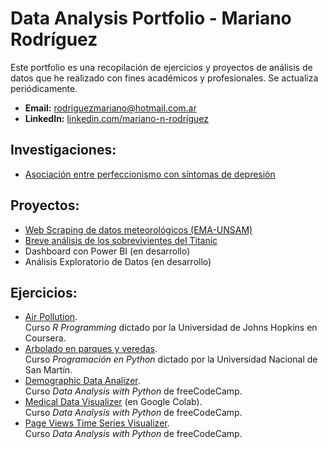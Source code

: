 # Data Analysis Portfolio - Mariano Rodríguez 

Este portfolio es una recopilación de ejercicios y proyectos de análisis de datos que he realizado con fines académicos y profesionales. Se actualiza periódicamente.

- **Email:** rodriguezmariano@hotmail.com.ar <br>
- **LinkedIn:** [linkedin.com/mariano-n-rodríguez](https://www.linkedin.com/in/mariano-n-rodríguez) 

## Investigaciones:

- [Asociación entre perfeccionismo con síntomas de depresión](https://github.com/mnrodriguez28/data-analysis-portfolio/tree/main/investigaciones/asociacion_perfeccionismo_depresion)

## Proyectos:

- [Web Scraping de datos meteorológicos (EMA-UNSAM)](https://github.com/mnrodriguez28/data-analysis-portfolio/tree/main/proyectos/ema-unsam-ws)
- [Breve análisis de los sobrevivientes del Titanic](https://github.com/mnrodriguez28/data-analysis-portfolio/blob/main/proyectos/da-titanic/analisis_titanic.md)
- Dashboard con Power BI (en desarrollo)
- Análisis Exploratorio de Datos (en desarrollo)

## Ejercicios:

- [Air Pollution](https://github.com/mnrodriguez28/data-analysis-portfolio/blob/main/ejercicios/air_pollution.md). <br> Curso *R Programming* dictado por la Universidad de Johns Hopkins en Coursera.
- [Arbolado en parques y veredas](https://github.com/mnrodriguez28/data-analysis-portfolio/blob/main/ejercicios/arbolado_parques_veredas.ipynb). <br> Curso *Programación en Python* dictado por la Universidad Nacional de San Martín.
- [Demographic Data Analizer](https://github.com/mnrodriguez28/data-analysis-portfolio/blob/main/ejercicios/demographic_data_analizer.ipynb). <br> Curso *Data Analysis with Python* de freeCodeCamp.
- [Medical Data Visualizer](https://colab.research.google.com/drive/1mUOSLBuxjB85VhBV62UGq1Lvq8kHuLPq?usp=sharing) (en Google Colab). <br> Curso *Data Analysis with Python* de freeCodeCamp.
- [Page Views Time Series Visualizer](https://github.com/mnrodriguez28/data-analysis-portfolio/blob/main/ejercicios/time_series_visualizer.ipynb). <br> Curso *Data Analysis with Python* de freeCodeCamp.

